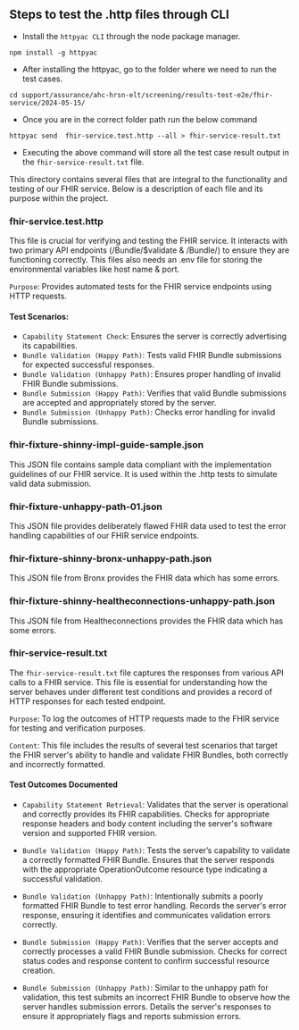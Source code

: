 ## Steps to test the .http files through CLI

- Install the `httpyac CLI` through the node package manager.

`npm install -g httpyac`

- After installing the httpyac, go to the folder where we need to run the test
  cases.

`cd support/assurance/ahc-hrsn-elt/screening/results-test-e2e/fhir-service/2024-05-15/`

- Once you are in the correct folder path run the below command

`httpyac send  fhir-service.test.http --all > fhir-service-result.txt`

- Executing the above command will store all the test case result output in the
  `fhir-service-result.txt` file.

This directory contains several files that are integral to the functionality and
testing of our FHIR service. Below is a description of each file and its purpose
within the project.

### fhir-service.test.http

This file is crucial for verifying and testing the FHIR service. It interacts
with two primary API endpoints (/Bundle/$validate & /Bundle/) to ensure they are
functioning correctly. This files also needs an .env file for storing the
environmental variables like host name & port.

`Purpose`: Provides automated tests for the FHIR service endpoints using HTTP
requests.

#### Test Scenarios:

- `Capability Statement Check`: Ensures the server is correctly advertising its
  capabilities.
- `Bundle Validation (Happy Path)`: Tests valid FHIR Bundle submissions for
  expected successful responses.
- `Bundle Validation (Unhappy Path)`: Ensures proper handling of invalid FHIR
  Bundle submissions.
- `Bundle Submission (Happy Path)`: Verifies that valid Bundle submissions are
  accepted and appropriately stored by the server.
- `Bundle Submission (Unhappy Path)`: Checks error handling for invalid Bundle
  submissions.

### fhir-fixture-shinny-impl-guide-sample.json

This JSON file contains sample data compliant with the implementation guidelines
of our FHIR service. It is used within the .http tests to simulate valid data
submission.

### fhir-fixture-unhappy-path-01.json

This JSON file provides deliberately flawed FHIR data used to test the error
handling capabilities of our FHIR service endpoints.

### fhir-fixture-shinny-bronx-unhappy-path.json

This JSON file from Bronx provides the FHIR data which has some errors.

### fhir-fixture-shinny-healtheconnections-unhappy-path.json

This JSON file from Healtheconnections provides the FHIR data which has some
errors.

### fhir-service-result.txt

The `fhir-service-result.txt` file captures the responses from various API calls
to a FHIR service. This file is essential for understanding how the server
behaves under different test conditions and provides a record of HTTP responses
for each tested endpoint.

`Purpose`: To log the outcomes of HTTP requests made to the FHIR service for
testing and verification purposes.

`Content`: This file includes the results of several test scenarios that target
the FHIR server's ability to handle and validate FHIR Bundles, both correctly
and incorrectly formatted.

#### Test Outcomes Documented

- `Capability Statement Retrieval`: Validates that the server is operational and
  correctly provides its FHIR capabilities. Checks for appropriate response
  headers and body content including the server's software version and supported
  FHIR version.

- `Bundle Validation (Happy Path)`: Tests the server’s capability to validate a
  correctly formatted FHIR Bundle. Ensures that the server responds with the
  appropriate OperationOutcome resource type indicating a successful validation.

- `Bundle Validation (Unhappy Path)`: Intentionally submits a poorly formatted
  FHIR Bundle to test error handling. Records the server's error response,
  ensuring it identifies and communicates validation errors correctly.

- `Bundle Submission (Happy Path)`: Verifies that the server accepts and
  correctly processes a valid FHIR Bundle submission. Checks for correct status
  codes and response content to confirm successful resource creation.

- `Bundle Submission (Unhappy Path)`: Similar to the unhappy path for
  validation, this test submits an incorrect FHIR Bundle to observe how the
  server handles submission errors. Details the server's responses to ensure it
  appropriately flags and reports submission errors.
